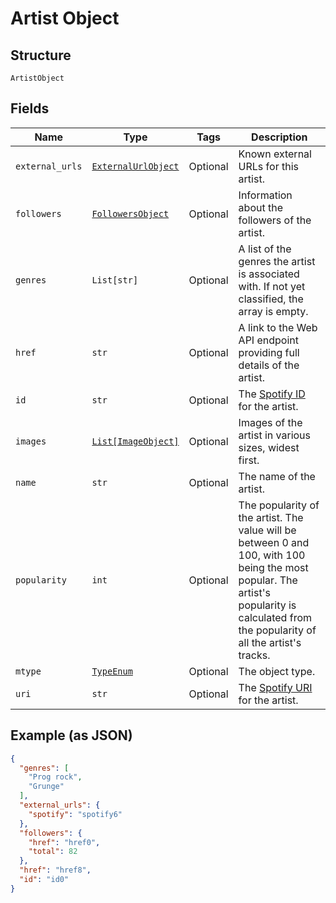 
# Artist Object

## Structure

`ArtistObject`

## Fields

| Name | Type | Tags | Description |
|  --- | --- | --- | --- |
| `external_urls` | [`ExternalUrlObject`](../../doc/models/external-url-object.md) | Optional | Known external URLs for this artist. |
| `followers` | [`FollowersObject`](../../doc/models/followers-object.md) | Optional | Information about the followers of the artist. |
| `genres` | `List[str]` | Optional | A list of the genres the artist is associated with. If not yet classified, the array is empty. |
| `href` | `str` | Optional | A link to the Web API endpoint providing full details of the artist. |
| `id` | `str` | Optional | The [Spotify ID](/documentation/web-api/concepts/spotify-uris-ids) for the artist. |
| `images` | [`List[ImageObject]`](../../doc/models/image-object.md) | Optional | Images of the artist in various sizes, widest first. |
| `name` | `str` | Optional | The name of the artist. |
| `popularity` | `int` | Optional | The popularity of the artist. The value will be between 0 and 100, with 100 being the most popular. The artist's popularity is calculated from the popularity of all the artist's tracks. |
| `mtype` | [`TypeEnum`](../../doc/models/type-enum.md) | Optional | The object type. |
| `uri` | `str` | Optional | The [Spotify URI](/documentation/web-api/concepts/spotify-uris-ids) for the artist. |

## Example (as JSON)

```json
{
  "genres": [
    "Prog rock",
    "Grunge"
  ],
  "external_urls": {
    "spotify": "spotify6"
  },
  "followers": {
    "href": "href0",
    "total": 82
  },
  "href": "href8",
  "id": "id0"
}
```

